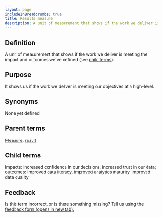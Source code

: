 ```yaml
---
layout: page
includeInBreadcrumbs: true
title: Results measure
description: A unit of measurement that shows if the work we deliver is meeting the impact and outcomes we've defined (see child terms).
---
```


## Definition

A unit of measurement that shows if the work we deliver is meeting the impact and outcomes we've defined (see [child terms](/a-to-z/results-measure/#child-terms)).

## Purpose

It shows us if the work we deliver is meeting our objectives at a high-level.

## Synonyms

None yet defined

## Parent terms

[Measure](/a-to-z/measure), [result](/a-to-z/result)

## Child terms

Impacts: increased confidence in our decisions, increased trust in our data; outcomes: improved data literacy, improved analytics maturity, improved data quality

## Feedback

Is this term incorrect, or is there something missing? Tell us using the <a href=" https://forms.office.com/Pages/ResponsePage.aspx?id=DpxP-knna0i8NIr6EGM3VnGGqao7aCRJpUj9ujjADTdUM1JPNkEwRUdJUVpLQjhCMVZVQklDRDVHRC4u" target="_blank">feedback form (opens in new tab).

